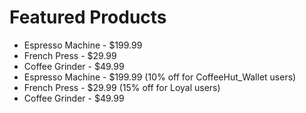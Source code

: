 # Featured Products
- Espresso Machine - $199.99
- French Press - $29.99
- Coffee Grinder - $49.99
- Espresso Machine - $199.99 (10% off for CoffeeHut_Wallet users)
- French Press - $29.99 (15% off for Loyal users)
- Coffee Grinder - $49.99
